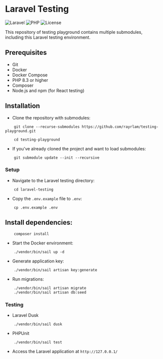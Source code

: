 # Laravel Testing
![Laravel](https://img.shields.io/badge/Laravel-^11.23.5-blue)
![PHP](https://img.shields.io/badge/PHP-^8.3.11-yellow)
![License](https://img.shields.io/badge/license-MIT-green)

This repository of testing playground contains multiple submodules, including this Laravel testing environment.

## Prerequisites

- Git
- Docker
- Docker Compose
- PHP 8.3 or higher
- Composer
- Node.js and npm (for React testing)

## Installation

- Clone the repository with submodules:
```
    git clone --recurse-submodules https://github.com/rayrlam/testing-playground.git

    cd testing-playground
```

- If you've already cloned the project and want to load submodules:
```
    git submodule update --init --recursive
```

### Setup

- Navigate to the Laravel testing directory:
```
    cd laravel-testing
```
- Copy the `.env.example` file to `.env`:
```
    cp .env.example .env
```
## Install dependencies:
```
    composer install
```
- Start the Docker environment:
```
    ./vendor/bin/sail up -d
```
- Generate application key:
```
    ./vendor/bin/sail artisan key:generate
```
- Run migrations:
```
    ./vendor/bin/sail artisan migrate
    ./vendor/bin/sail artisan db:seed
```
### Testing
- Laravel Dusk
```
    ./vendor/bin/sail dusk
```
- PHPUnit
```
    ./vendor/bin/sail test
```
- Access the Laravel application at `http://127.0.0.1/`